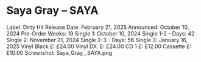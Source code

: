 # Saya Gray – SAYA

Label: Dirty Hit
Release Date: February 21, 2025
Announced: October 10, 2024
Pre-Order Weeks: 19
Single 1: October 10, 2024
Single 1-2 - Days: 42
Single 2: November 21, 2024
Single 2-3 - Days: 56
Single 3: January 16, 2025
Vinyl Black £: £24.00
Vinyl DX. £: £24.00
CD 1 £: £12.00
Cassette £: £10.00
Screenshot: Saya_Gray__SAYA.png
